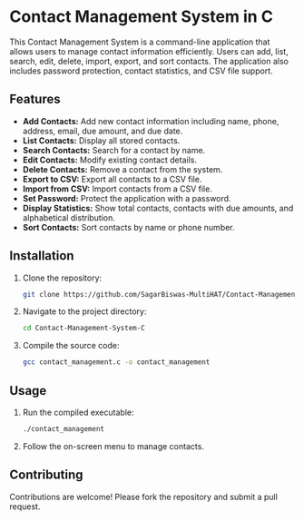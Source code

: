 # Contact Management System in C

This Contact Management System is a command-line application that allows users to manage contact information efficiently. Users can add, list, search, edit, delete, import, export, and sort contacts. The application also includes password protection, contact statistics, and CSV file support.

## Features

- **Add Contacts:** Add new contact information including name, phone, address, email, due amount, and due date.
- **List Contacts:** Display all stored contacts.
- **Search Contacts:** Search for a contact by name.
- **Edit Contacts:** Modify existing contact details.
- **Delete Contacts:** Remove a contact from the system.
- **Export to CSV:** Export all contacts to a CSV file.
- **Import from CSV:** Import contacts from a CSV file.
- **Set Password:** Protect the application with a password.
- **Display Statistics:** Show total contacts, contacts with due amounts, and alphabetical distribution.
- **Sort Contacts:** Sort contacts by name or phone number.

## Installation

1. Clone the repository:
    ```bash
    git clone https://github.com/SagarBiswas-MultiHAT/Contact-Management-System-C.git
    ```
2. Navigate to the project directory:
    ```bash
    cd Contact-Management-System-C
    ```
3. Compile the source code:
    ```bash
    gcc contact_management.c -o contact_management
    ```

## Usage

1. Run the compiled executable:
    ```bash
    ./contact_management
    ```
2. Follow the on-screen menu to manage contacts.

## Contributing

Contributions are welcome! Please fork the repository and submit a pull request.

